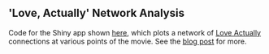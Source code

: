 'Love, Actually' Network Analysis
--------------------

Code for the Shiny app shown <a href="https://dgrtwo.shinyapps.io/love-actually-network">here</a>, which plots a network of [Love Actually](http://www.imdb.com/title/tt0314331/) connections at various points of the movie. See the <a href="http://varianceexplained.org/r/love-actually-network/">blog post</a> for more.